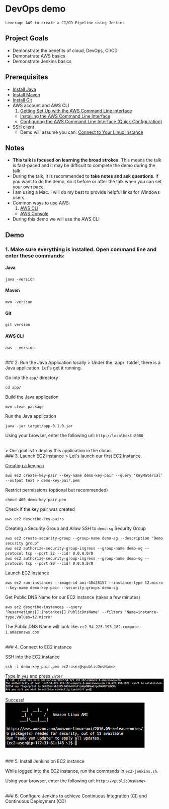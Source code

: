 # DevOps demo

    Leverage AWS to create a CI/CD Pipeline using Jenkins

## Project Goals
* Demonstrate the benefits of cloud, DevOps, CI/CD
* Demonstrate AWS basics
* Demonstrate Jenkins basics

## Prerequisites
* [Install Java](https://java.com/en/download/help/index_installing.xml)
* [Install Maven](http://maven.apache.org/install.html)
* [Install Git](https://git-scm.com/book/en/v2/Getting-Started-Installing-Git)
* AWS account and AWS CLI
  1. [Getting Set Up with the AWS Command Line Interface](http://docs.aws.amazon.com/cli/latest/userguide/cli-chap-getting-set-up.html)
  + [Installing the AWS Command Line Interface](http://docs.aws.amazon.com/cli/latest/userguide/installing.html)
  + [Configuring the AWS Command Line Interface (Quick Configuration)](http://docs.aws.amazon.com/cli/latest/userguide/cli-chap-getting-started.html#cli-quick-configuration)
* SSH client
  * Demo will assume you can: [Connect to Your Linux Instance](http://docs.aws.amazon.com/AWSEC2/latest/UserGuide/AccessingInstances.html)

## Notes
* **This talk is focused on learning the broad strokes.**  This means the talk is fast-paced and it may be difficult to complete the demo during the talk.
* During the talk, it is recommended to **take notes and ask questions**.  If you want to do the demo, do it before or after the talk when you can set your own pace.
* I am using a Mac.  I will do my best to provide helpful links for Windows users.
* Common ways to use AWS:
  1. [AWS CLI](https://aws.amazon.com/cli/)
  + [AWS Console](https://console.aws.amazon.com)
* During this demo we will use the AWS CLI
  
## Demo

### 1. Make sure everything is installed.  Open command line and enter these commands:
#### Java
`java -version`
#### Maven
`mvn -version`
#### Git
`git version`
#### AWS CLI
`aws --version`

<br/>
### 2. Run the Java Application locally
> Under the `app/` folder, there is a Java application.  Let's get it running.  

Go into the `app/` directory
```
cd app/
```
Build the Java application
```
mvn clean package
```
Run the Java application
```
java -jar target/app-0.1.0.jar
```
Using your browser, enter the following url: `http://localhost:8080`

<br/>
> Our goal is to deploy this application in the cloud.

<br/>
### 3. Launch EC2 instance
> Let's launch our first EC2 instance.  

[Creating a key pair](http://docs.aws.amazon.com/cli/latest/userguide/cli-ec2-keypairs.html#creating-a-key-pair)
```
aws ec2 create-key-pair --key-name demo-key-pair --query 'KeyMaterial' --output text > demo-key-pair.pem
```
Restrict permissions (optional but recommended)
```
chmod 400 demo-key-pair.pem
```
Check if the key pair was created
```
aws ec2 describe-key-pairs
```
Creating a Security Group and Allow SSH to `demo-sg` Security Group
```
aws ec2 create-security-group --group-name demo-sg --description "Demo security group"
aws ec2 authorize-security-group-ingress --group-name demo-sg --protocol tcp --port 22 --cidr 0.0.0.0/0
aws ec2 authorize-security-group-ingress --group-name demo-sg --protocol tcp --port 80 --cidr 0.0.0.0/0
```
Launch EC2 instance
```
aws ec2 run-instances --image-id ami-40d28157 --instance-type t2.micro --key-name demo-key-pair --security-groups demo-sg
```
Get Public DNS Name for our EC2 instance (takes a few minutes)
```
aws ec2 describe-instances --query 'Reservations[].Instances[].PublicDnsName' --filters "Name=instance-type,Values=t2.micro"
```
The Public DNS Name will look like: `ec2-54-225-193-182.compute-1.amazonaws.com`

<br/>
### 4. Connect to EC2 instance

SSH into the EC2 instance
```
ssh -i demo-key-pair.pem ec2-user@<publicDnsName>
```
Type in `yes` and press `Enter`  
![AWS SSH question](pictures/aws-ssh-question.png)

Success!  
![AWS SSH success](pictures/aws-ssh-success.png)

<br/>
### 5. Install Jenkins on EC2 instance

While logged into the EC2 instance, run the commands in `ec2-jenkins.sh`.

Using your browser, enter the following url: `http://<publicDnsName>`

<br/>
### 6. Configure Jenkins to achieve Continuous Integration (CI) and Continuous Deployment (CD)

